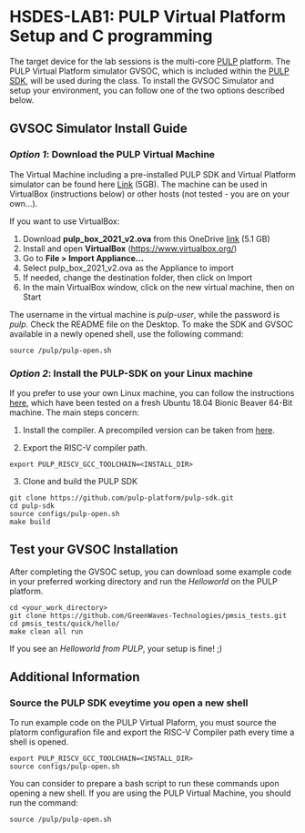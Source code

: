 # HSDES-LAB1: PULP Virtual Platform Setup and C programming
The target device for the lab sessions is the multi-core [PULP](https://github.com/pulp-platform/pulp) platform. 
The PULP Virtual Platform simulator GVSOC, which is included within the [PULP SDK](https://github.com/pulp-platform/pulp-sdk), will be used during the class. 
To install the GVSOC Simulator and setup your environment, you can follow one of the two options described below. 


## GVSOC Simulator Install Guide

### *Option 1*: Download the PULP Virtual Machine
The Virtual Machine including a pre-installed PULP SDK and Virtual Platform simulator can be found here [Link](https://github.com/pulp-platform/pulp-sdk) (5GB).
The machine can be used in VirtualBox (instructions below) or other hosts (not tested - you are on your own...).

If you want to use VirtualBox:
1. Download **pulp_box_2021_v2.ova** from this OneDrive [link](https://liveunibo-my.sharepoint.com/:u:/g/personal/f_conti_unibo_it/EU8Gw122r-BImShYmL1GOrMBm60NO9TcYjmc0nmICOwYnw?e=DE4yph) (5.1 GB) 
2. Install and open **VirtualBox** (https://www.virtualbox.org/)
3. Go to **File > Import Appliance...**
4. Select pulp_box_2021_v2.ova as the Appliance to import
5. If needed, change the destination folder, then click on Import
6. In the main VirtualBox window, click on the new virtual machine, then on Start

The username in the virtual machine is _pulp-user_, while the password is _pulp_. Check the README file on the Desktop.
To make the SDK and GVSOC available in a newly opened shell, use the following command:
~~~~~shell
source /pulp/pulp-open.sh
~~~~~

### *Option 2*: Install the PULP-SDK on your Linux machine
If you prefer to use your own Linux machine, you can follow the instructions [here](https://github.com/pulp-platform/pulp-sdk#getting-started), which have been tested on a fresh Ubuntu 18.04 Bionic Beaver 64-Bit machine. 
The main steps concern:
1. Install the compiler. A precompiled version can be taken from [here](https://github.com/pulp-platform/pulp-riscv-gnu-toolchain/releases/tag/v1.0.16).

2. Export the RISC-V compiler path.
~~~~~shell
export PULP_RISCV_GCC_TOOLCHAIN=<INSTALL_DIR>
~~~~~

3. Clone and build the PULP SDK
~~~~~shell
git clone https://github.com/pulp-platform/pulp-sdk.git
cd pulp-sdk
source configs/pulp-open.sh
make build
~~~~~

## Test your GVSOC Installation
After completing the GVSOC setup, you can download some example code in your preferred working directory and run the _Helloworld_ on the PULP platform.
~~~~~shell
cd <your_work_directory>
git clone https://github.com/GreenWaves-Technologies/pmsis_tests.git
cd pmsis_tests/quick/hello/
make clean all run
~~~~~
If you see an *Helloworld from PULP*, your setup is fine! ;)

## Additional Information
### Source the PULP SDK eveytime you open a new shell
To run example code on the PULP Virtual Plaform, you must source the platorm configurafion file and export the RISC-V Compiler path every time a shell is opened.
~~~~~shell
export PULP_RISCV_GCC_TOOLCHAIN=<INSTALL_DIR>
source configs/pulp-open.sh
~~~~~
You can consider to prepare a bash script to run these commands upon opening a new shell.
If you are using the PULP Virtual Machine, you should run the command:
~~~~~shell
source /pulp/pulp-open.sh
~~~~~



